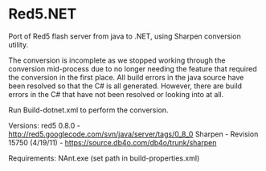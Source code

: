 Red5.NET
========

Port of Red5 flash server from java to .NET, using Sharpen conversion utility.

The conversion is incomplete as we stopped working through the conversion mid-process due to no longer needing the feature that required the conversion in the first place. All build errors in the java source have been resolved so that the C# is all generated. However, there are build errors in the C# that have not been resolved or looking into at all.

Run Build-dotnet.xml to perform the conversion.

Versions:
red5 0.8.0 - http://red5.googlecode.com/svn/java/server/tags/0_8_0
Sharpen - Revision 15750 (4/19/11) - https://source.db4o.com/db4o/trunk/sharpen

Requirements:
NAnt.exe (set path in build-properties.xml)